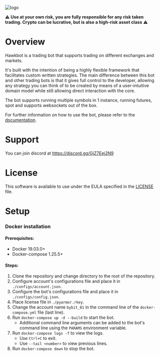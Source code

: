 ![logo](docs/img/hawkbot_logo.png)

:warning: **Use at your own risk, you are fully responsible for any risk taken trading. Crypto can be lucrative, but 
is also a high-risk asset class** :warning:

# Overview
Hawkbot is a trading bot that supports trading on different exchanges and markets.

It's built with the intention of being a highly flexible framework that facilitates custom written strategies. 
The main difference between this bot and other trading bots is that it gives full control to the developer, allowing
any strategy you can think of to be created by means of a user-intuitive domain model while still allowing direct 
interaction with the core.

The bot supports running multiple symbols in 1 instance, running futures, spot and supports websockets out of the box.

For further information on how to use the bot, please refer to the [documentation](docs/index.md).

# Support
You can join discord at https://discord.gg/GjZ7Eej2N9

# License
This software is available to use under the EULA specified in the [LICENSE](LICENSE) file.

# Setup

### Docker installation
#### Prerequisites:
- Docker 19.03.0+
- Docker-compose 1.25.5+

#### Steps:
1. Clone the repository and change directory to the root of the repository.
2. Configure account's configurations file and place it in `./configs/account.json`.
3. Configure the bot's configurations file and place it in `./configs/config.json`.
4. Place license file in `./pyarmor.rkey`.
5. Change the account name `bybit_01` in the command line of the `docker-compose.yml` file (last line).
6. Run `docker-compose up -d --build` to start the bot.
   * Additional command line arguments can be added to the bot's command line using the `PARAMS` environment variable.
7. Run `docker-compose logs -f` to view the logs.
   * Use `Ctrl+C` to exit.
   * Use `--tail <number>` to view previous lines.
8. Run `docker-compose down` to stop the bot.